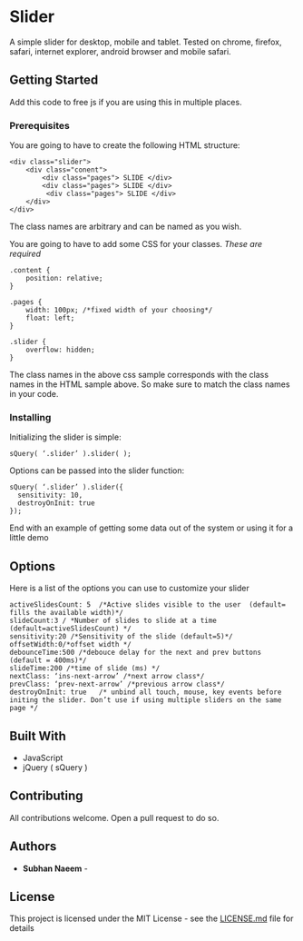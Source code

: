 # Slider
A simple slider for desktop, mobile and tablet. Tested on chrome, firefox, safari, internet explorer, android browser and mobile safari.

## Getting Started

Add this code to free js if you are using this in multiple places.

### Prerequisites

You are going to have to create the following HTML structure:

```
<div class="slider">
    <div class="conent">
        <div class="pages"> SLIDE </div>
        <div class="pages"> SLIDE </div>
         <div class="pages"> SLIDE </div>
    </div>
</div>
```
The class names are arbitrary and can be named as you wish.

You are going to have to add some CSS for your classes. *These are required*
```
.content {
    position: relative;
}

.pages {
    width: 100px; /*fixed width of your choosing*/
    float: left;
}

.slider {
    overflow: hidden;
}
```
The class names in the above css sample corresponds with the class names in the HTML sample above. So make sure to match the class names in your code. 


### Installing

Initializing the slider is simple:
```
sQuery( ‘.slider’ ).slider( );
```

Options can be passed into the slider function:
```
sQuery( ‘.slider’ ).slider({
  sensitivity: 10,
  destroyOnInit: true
});
```
End with an example of getting some data out of the system or using it for a little demo

## Options

Here is a list of the options you can use to customize your slider

```
activeSlidesCount: 5  /*Active slides visible to the user  (default= fills the available width)*/
slideCount:3 / *Number of slides to slide at a time (default=activeSlidesCount) */
sensitivity:20 /*Sensitivity of the slide (default=5)*/
offsetWidth:0/*offset width */
debounceTime:500 /*debouce delay for the next and prev buttons (default = 400ms)*/ 
slideTime:200 /*time of slide (ms) */
nextClass: ‘ins-next-arrow’ /*next arrow class*/
prevClass: ‘prev-next-arrow’ /*previous arrow class*/
destroyOnInit: true   /* unbind all touch, mouse, key events before initing the slider. Don’t use if using multiple sliders on the same page */
```


## Built With

* JavaScript
* jQuery ( sQuery )

## Contributing

All contributions welcome. Open a pull request to do so.

## Authors

* **Subhan Naeem** - 

## License

This project is licensed under the MIT License - see the [LICENSE.md](LICENSE.md) file for details
